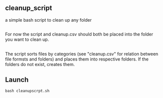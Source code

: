 ## cleanup_script
a simple bash script to clean up any folder
##
For now the script and cleanup.csv should both be placed into the folder you want to clean up.
##
The script sorts files by categories (see "cleanup.csv" for relation between file formsts and folders) and places them into respective folders. If the folders do not exist, creates them.
## Launch
```
bash cleanupscrpt.sh
```
